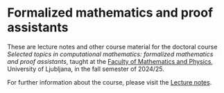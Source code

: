 # Formalized mathematics and proof assistants

These are lecture notes and other course material for the doctoral course *Selected topics in computational mathematics: formalized mathematics and proof assistants*, taught at the [Faculty of Mathematics and Physics](https://www.fmf.uni-lj.si/en/), University of Ljubljana, in the fall semester of 2024/25.

For further information about the course, please visit the [Lecture notes](https://www.andrej.com/zapiski/MAT-FORMATH-2024/book/).
